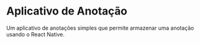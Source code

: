 # Aplicativo de Anotação
<p>Um aplicativo de anotações simples que permite armazenar uma anotação usando o React Native.</p>
